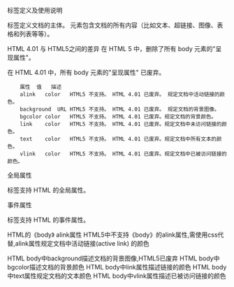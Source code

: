 标签定义及使用说明
<body> 标签定义文档的主体。

<body> 元素包含文档的所有内容（比如文本、超链接、图像、表格和列表等等）。

HTML 4.01 与 HTML5之间的差异
在 HTML 5 中，删除了所有 body 元素的"呈现属性"。

在 HTML 4.01 中，所有 body 元素的"呈现属性" 已废弃。
~~~
    属性	值	描述
    alink	color	HTML5 不支持。 HTML 4.01 已废弃。 规定文档中活动链接的颜色。
    background	URL	HTML5 不支持。 HTML 4.01 已废弃。 规定文档的背景图像。
    bgcolor	color	HTML5 不支持。 HTML 4.01 已废弃。规定文档的背景颜色。
    link	color	HTML5 不支持。 HTML 4.01 已废弃。规定文档中未访问链接的颜色。
    text	color	HTML5 不支持。 HTML 4.01 已废弃。规定文档中所有文本的颜色。
    vlink	color	HTML5 不支持。 HTML 4.01 已废弃。规定文档中已被访问链接的颜色。
~~~

全局属性
<body> 标签支持 HTML 的全局属性。

事件属性
<body> 标签支持 HTML 的事件属性。

HTML的《body》 alink属性
HTML5中不支持《body》的alink属性,需使用css代替,alink属性规定文档中活动链接(active link) 的颜色
<style>a:active {color: #0000FF}</style>

HTML body中background描述文档的背景图像,HTML5已废弃
HTML body中bgcolor描述文档的背景颜色
HTML body中link属性描述链接的颜色
HTML body中text属性规定文档的文本颜色
HTML body中vlink属性描述已被访问链接的颜色


